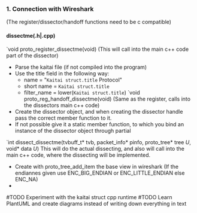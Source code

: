### 1. Connection with Wireshark
(The register/dissector/handoff functions need to be c compatible)

#### dissectme(.h|.cpp)
`void proto_register_dissectme(void)
(This will call into the main c++ code part of the dissector)
- Parse the kaitai file (if not compiled into the program)
- Use the title field in the following way:
	- name =  "`Kaitai struct.title`  Protocol"
	- short name = `Kaitai struct.title`
	- filter_name = lower(`Kaitai struct.title`)
`void proto_reg_handoff_dissectme(void)
(Same as the register, calls into the dissectors main c++ code)
- Create the dissector object, and when creating the dissector handle
pass the correct member function to it.
- If not possible give it a static member function, to which
  you bind an instance of the dissector object through partial

`int dissect_dissectme(tvbuff_t* tvb, packet_info* pinfo, proto_tree* tree _U_, void* data _U_)
This will do the actual dissecting, and also will call into the main c++ code, where the dissecting will be implemented.
- Create with proto_tree_add_item the base view in wireshark (If the endiannes given use ENC_BIG_ENDIAN or ENC_LITTLE_ENDIAN else ENC_NA)
- 


#TODO Experiment with the kaitai struct cpp runtime
#TODO Learn PlantUML and create diagrams instead of writing down everything in text

